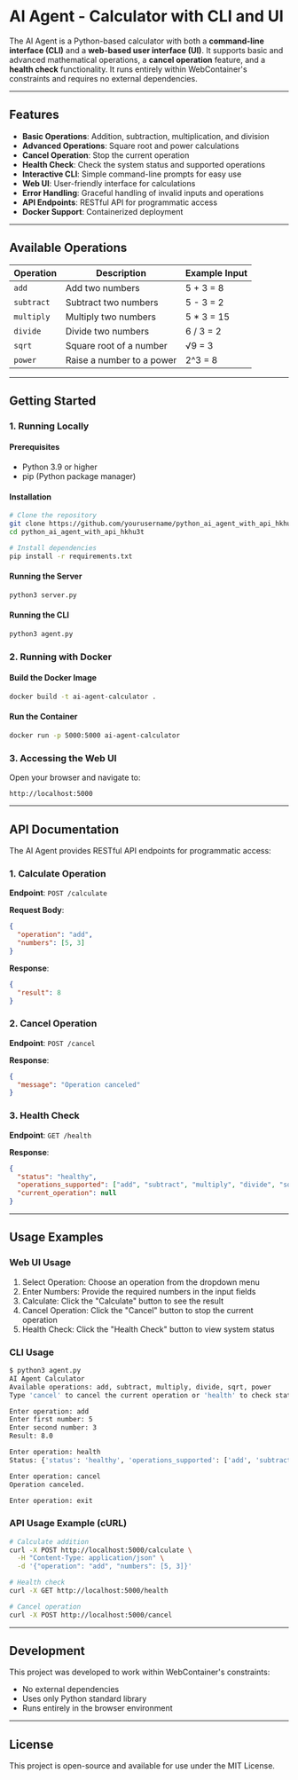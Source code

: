 # AI Agent - Calculator with CLI and UI

The AI Agent is a Python-based calculator with both a **command-line interface (CLI)** and a **web-based user interface (UI)**. It supports basic and advanced mathematical operations, a **cancel operation** feature, and a **health check** functionality. It runs entirely within WebContainer's constraints and requires no external dependencies.

---

## Features

- **Basic Operations**: Addition, subtraction, multiplication, and division
- **Advanced Operations**: Square root and power calculations
- **Cancel Operation**: Stop the current operation
- **Health Check**: Check the system status and supported operations
- **Interactive CLI**: Simple command-line prompts for easy use
- **Web UI**: User-friendly interface for calculations
- **Error Handling**: Graceful handling of invalid inputs and operations
- **API Endpoints**: RESTful API for programmatic access
- **Docker Support**: Containerized deployment

---

## Available Operations

| Operation  | Description                     | Example Input       |
|------------|---------------------------------|---------------------|
| `add`      | Add two numbers                 | 5 + 3 = 8           |
| `subtract` | Subtract two numbers            | 5 - 3 = 2           |
| `multiply` | Multiply two numbers            | 5 * 3 = 15          |
| `divide`   | Divide two numbers              | 6 / 3 = 2           |
| `sqrt`     | Square root of a number         | √9 = 3              |
| `power`    | Raise a number to a power       | 2^3 = 8             |

---

## Getting Started

### 1. Running Locally

#### Prerequisites
- Python 3.9 or higher
- pip (Python package manager)

#### Installation
```bash
# Clone the repository
git clone https://github.com/yourusername/python_ai_agent_with_api_hkhu3t.git
cd python_ai_agent_with_api_hkhu3t

# Install dependencies
pip install -r requirements.txt
```

#### Running the Server
```bash
python3 server.py
```

#### Running the CLI
```bash
python3 agent.py
```

### 2. Running with Docker

#### Build the Docker Image
```bash
docker build -t ai-agent-calculator .
```

#### Run the Container
```bash
docker run -p 5000:5000 ai-agent-calculator
```

### 3. Accessing the Web UI
Open your browser and navigate to:
```
http://localhost:5000
```

---

## API Documentation

The AI Agent provides RESTful API endpoints for programmatic access:

### 1. Calculate Operation
**Endpoint**: `POST /calculate`

**Request Body**:
```json
{
  "operation": "add",
  "numbers": [5, 3]
}
```

**Response**:
```json
{
  "result": 8
}
```

### 2. Cancel Operation
**Endpoint**: `POST /cancel`

**Response**:
```json
{
  "message": "Operation canceled"
}
```

### 3. Health Check
**Endpoint**: `GET /health`

**Response**:
```json
{
  "status": "healthy",
  "operations_supported": ["add", "subtract", "multiply", "divide", "sqrt", "power"],
  "current_operation": null
}
```

---

## Usage Examples

### Web UI Usage
1. Select Operation: Choose an operation from the dropdown menu
2. Enter Numbers: Provide the required numbers in the input fields
3. Calculate: Click the "Calculate" button to see the result
4. Cancel Operation: Click the "Cancel" button to stop the current operation
5. Health Check: Click the "Health Check" button to view system status

### CLI Usage
```bash
$ python3 agent.py
AI Agent Calculator
Available operations: add, subtract, multiply, divide, sqrt, power
Type 'cancel' to cancel the current operation or 'health' to check status.

Enter operation: add
Enter first number: 5
Enter second number: 3
Result: 8.0

Enter operation: health
Status: {'status': 'healthy', 'operations_supported': ['add', 'subtract', 'multiply', 'divide', 'sqrt', 'power'], 'current_operation': 'add'}

Enter operation: cancel
Operation canceled.

Enter operation: exit
```

### API Usage Example (cURL)
```bash
# Calculate addition
curl -X POST http://localhost:5000/calculate \
  -H "Content-Type: application/json" \
  -d '{"operation": "add", "numbers": [5, 3]}'

# Health check
curl -X GET http://localhost:5000/health

# Cancel operation
curl -X POST http://localhost:5000/cancel
```

---

## Development

This project was developed to work within WebContainer's constraints:
- No external dependencies
- Uses only Python standard library
- Runs entirely in the browser environment

---

## License

This project is open-source and available for use under the MIT License.
